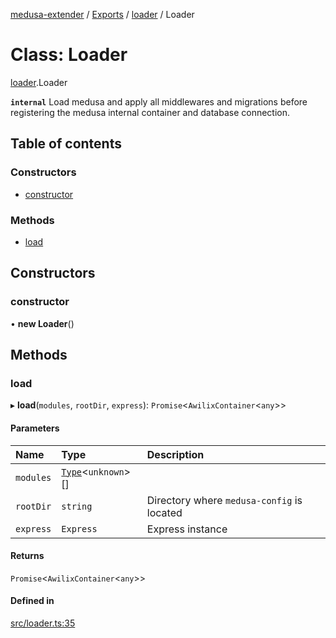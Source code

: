 [medusa-extender](../README.md) / [Exports](../modules.md) / [loader](../modules/loader.md) / Loader

# Class: Loader

[loader](../modules/loader.md).Loader

**`internal`**
Load medusa and apply all middlewares and migrations before registering the medusa
internal container and database connection.

## Table of contents

### Constructors

- [constructor](loader.Loader.md#constructor)

### Methods

- [load](loader.Loader.md#load)

## Constructors

### constructor

• **new Loader**()

## Methods

### load

▸ **load**(`modules`, `rootDir`, `express`): `Promise`<`AwilixContainer`<`any`\>\>

#### Parameters

| Name | Type | Description |
| :------ | :------ | :------ |
| `modules` | [`Type`](../interfaces/types.Type.md)<`unknown`\>[] |  |
| `rootDir` | `string` | Directory where `medusa-config` is located |
| `express` | `Express` | Express instance |

#### Returns

`Promise`<`AwilixContainer`<`any`\>\>

#### Defined in

[src/loader.ts:35](https://github.com/adrien2p/medusa-extender/blob/dd34810/src/loader.ts#L35)
